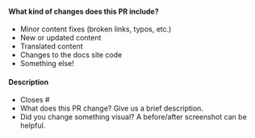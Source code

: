 <!-- Thank you for opening a PR! We really appreciate you taking the time to help out 🙌 -->

#### What kind of changes does this PR include?
<!-- Delete any that don’t apply -->
<!-- Translators, try to follow this pattern when naming your PRs:
"i18(language code): (short description)" -->

- Minor content fixes (broken links, typos, etc.)
- New or updated content
- Translated content
- Changes to the docs site code
- Something else!

#### Description
<!-- Delete any that don’t apply -->
- Closes # <!-- Add an issue number if this PR will close it. -->
- What does this PR change? Give us a brief description. <!-- If it's an update try adding the commits as reference -->
- Did you change something visual? A before/after screenshot can be helpful.

<!--
Here’s what will happen next:

1. Our GitHub bots will run to check your changes.
   If they spot any broken links you will see some error messages on this PR.
   Don’t hesitate to ask any questions if you’re not sure what these mean!

2. In a few minutes, you’ll be able to see a preview of your changes on Netlify 🥳

3. One or more of our maintainers will take a look and may ask you to make changes.
   We try to be responsive, but don’t worry if this takes a day or two.
-->